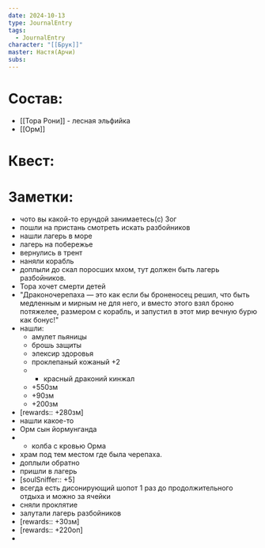 ```yaml
---
date: 2024-10-13
type: JournalEntry
tags:
  - JournalEntry
character: "[[Брук]]"
master: Настя(Арчи)
subs:
---
```

# Состав:
- [[Тора Рони]] - лесная эльфийка
- [[Орм]]
# Квест:

# Заметки:
- чото вы какой-то ерундой занимаетесь(с) Зог
- пошли на пристань смотреть искать разбойников
- нашли лагерь в море
- лагерь на побережье
- вернулись в трент
- наняли корабль
- доплыли до скал поросших мхом, тут должен быть лагерь разбойников.
- Тора хочет смерти детей
- "Драконочерепаха — это как если бы броненосец решил, что быть медленным и мирным не для него, и вместо этого взял броню потяжелее, размером с корабль, и запустил в этот мир вечную бурю как бонус!"
- нашли:
	- амулет пьяницы
	- брошь защиты
	- элексир здоровья
	- проклепаный кожаный +2
	- + красный драконий кинжал
	- +550зм
	- +90зм
	- +200зм
- [rewards:: +280зм]
- нашли какое-то 
- Орм сын йормунганда
- + колба с кровью Орма
- храм под тем местом где была черепаха.
- доплыли обратно
- пришли в лагерь
- [soulSniffer:: +5]
- всегда есть дисонирующий шопот 1 раз до продолжительного отдыха и можно за ячейки
- сняли проклятие
- залутали лагерь разбойников
- [rewards:: +30зм]
- [rewards:: +220оп]
- 